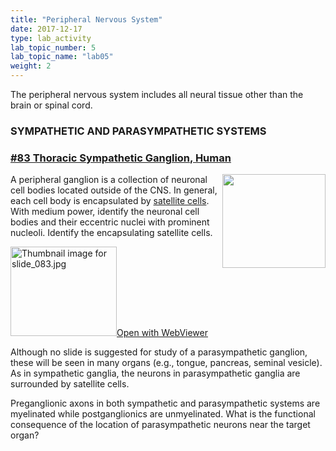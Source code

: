 ```yaml
---
title: "Peripheral Nervous System"
date: 2017-12-17
type: lab_activity
lab_topic_number: 5
lab_topic_name: "lab05"
weight: 2
---
```

<div class="entrybody">
						<p>The peripheral nervous system includes all neural tissue other than the brain or spinal cord.</p>

<h3><span class="caps">SYMPATHETIC AND PARASYMPATHETIC SYSTEMS</span></h3>

<h3><u>#83 Thoracic Sympathetic Ganglion, Human</u></h3>

<p><img src="/assets/images/83%20thoracic%20sympathetic%20ganglion.jpg" style="width:165px; height:150px; float:right;">A peripheral ganglion is a collection of neuronal cell bodies located outside of the <span class="caps">CNS. </span> In general, each cell body is encapsulated by <u>satellite cells</u>.  With medium power, identify the neuronal cell bodies and their eccentric nuclei with prominent nucleoli. Identify the encapsulating satellite cells.</p>

<div class="thumbnail"> <a href="https://histologylab.ctl.columbia.edu/slides/slide83/" target="_blank"><img alt="Thumbnail image for slide_083.jpg" src="/assets/images/slide_083-thumb-170x143-1593.jpg" width="170" height="143" class="mt-image-left"></a><a href="https://histologylab.ctl.columbia.edu/slides/slide83/" target="_blank">Open with WebViewer</a></div>

<p>Although no slide is suggested for study of a parasympathetic ganglion, these will be seen in many organs (e.g., tongue, pancreas, seminal vesicle).  As in sympathetic ganglia, the neurons in parasympathetic ganglia are surrounded by satellite cells.   </p>

<p>Preganglionic axons in both sympathetic and parasympathetic systems are myelinated while postganglionics are unmyelinated.  What is the functional consequence of the location of parasympathetic  neurons near the target organ? </p>
						
						
</div>
